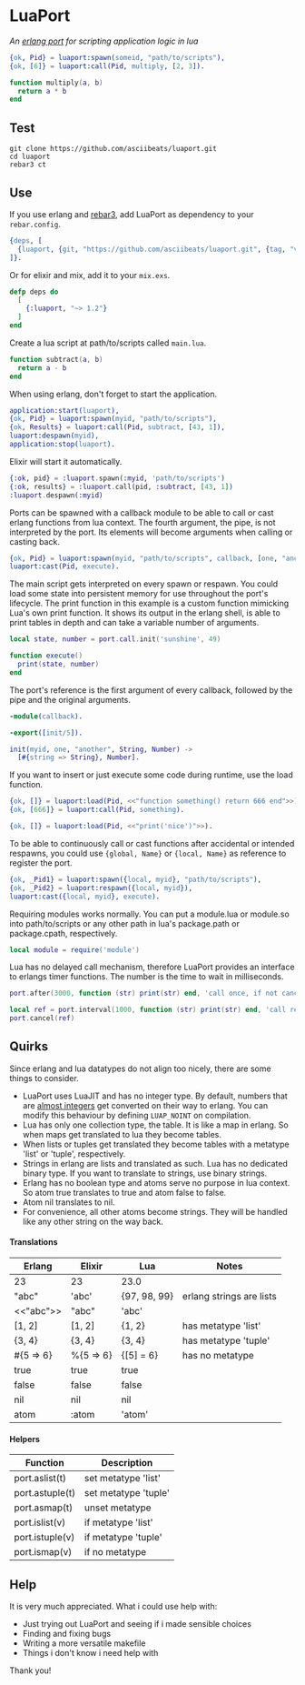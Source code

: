 # LuaPort
*An [erlang port](http://erlang.org/doc/tutorial/c_port.html) for scripting application logic in lua*
```erlang
{ok, Pid} = luaport:spawn(someid, "path/to/scripts"),
{ok, [6]} = luaport:call(Pid, multiply, [2, 3]).
```
```lua
function multiply(a, b)
  return a * b
end
```

## Test
```
git clone https://github.com/asciibeats/luaport.git
cd luaport
rebar3 ct
```

## Use
If you use erlang and [rebar3](https://www.rebar3.org), add LuaPort as dependency to your `rebar.config`.
```erlang
{deps, [
  {luaport, {git, "https://github.com/asciibeats/luaport.git", {tag, "v1.2.0"}}}
]}.
```
Or for elixir and mix, add it to your `mix.exs`.
```elixir
defp deps do
  [
    {:luaport, "~> 1.2"}
  ]
end
```
Create a lua script at path/to/scripts called `main.lua`.
```lua
function subtract(a, b)
  return a - b
end
```
When using erlang, don't forget to start the application.
```erlang
application:start(luaport),
{ok, Pid} = luaport:spawn(myid, "path/to/scripts"),
{ok, Results} = luaport:call(Pid, subtract, [43, 1]),
luaport:despawn(myid),
application:stop(luaport).
```
Elixir will start it automatically.
```elixir
{:ok, pid} = :luaport.spawn(:myid, 'path/to/scripts')
{:ok, results} = :luaport.call(pid, :subtract, [43, 1])
:luaport.despawn(:myid)
```
Ports can be spawned with a callback module to be able to call or cast erlang functions from lua context. The fourth argument, the pipe, is not interpreted by the port. Its elements will become arguments when calling or casting back.
```erlang
{ok, Pid} = luaport:spawn(myid, "path/to/scripts", callback, [one, "another"]),
luaport:cast(Pid, execute).
```
The main script gets interpreted on every spawn or respawn. You could load some state into persistent memory for use throughout the port's lifecycle. The print function in this example is a custom function mimicking Lua's own print function. It shows its output in the erlang shell, is able to print tables in depth and can take a variable number of arguments.
```lua
local state, number = port.call.init('sunshine', 49)

function execute()
  print(state, number)
end
```
The port's reference is the first argument of every callback, followed by the pipe and the original arguments.
```erlang
-module(callback).

-export([init/5]).

init(myid, one, "another", String, Number) ->
  [#{string => String}, Number].
```
If you want to insert or just execute some code during runtime, use the load function.
```erlang
{ok, []} = luaport:load(Pid, <<"function something() return 666 end">>),
{ok, [666]} = luaport:call(Pid, something).
```
```erlang
{ok, []} = luaport:load(Pid, <<"print('nice')">>).
```
To be able to continuously call or cast functions after accidental or intended respawns, you could use `{global, Name}` or `{local, Name}` as reference to register the port.
```erlang
{ok, _Pid1} = luaport:spawn({local, myid}, "path/to/scripts"),
{ok, _Pid2} = luaport:respawn({local, myid}),
luaport:cast({local, myid}, execute).
```
Requiring modules works normally. You can put a module.lua or module.so into path/to/scripts or any other path in lua's package.path or package.cpath, respectively.
```lua
local module = require('module')
```
Lua has no delayed call mechanism, therefore LuaPort provides an interface to erlangs timer functions. The number is the time to wait in milliseconds.
```lua
port.after(3000, function (str) print(str) end, 'call once, if not canceled')
```
```lua
local ref = port.interval(1000, function (str) print(str) end, 'call repeatedly until canceled')
port.cancel(ref)
```

## Quirks
Since erlang and lua datatypes do not align too nicely, there are some things to consider.

- LuaPort uses LuaJIT and has no integer type. By default, numbers that are [almost integers](c_src/luaport.c#L49-L55) get converted on their way to erlang. You can modify this behaviour by defining `LUAP_NOINT` on compilation.
- Lua has only one collection type, the table. It is like a map in erlang. So when maps get translated to lua they become tables. 
- When lists or tuples get translated they become tables with a metatype 'list' or 'tuple', respectively.
- Strings in erlang are lists and translated as such. Lua has no dedicated binary type. If you want to translate to strings, use binary strings.
- Erlang has no boolean type and atoms serve no purpose in lua context. So atom true translates to true and atom false to false.
- Atom nil translates to nil.
- For convenience, all other atoms become strings. They will be handled like any other string on the way back.

#### Translations
| Erlang | Elixir | Lua | Notes |
| --- | --- | --- | --- |
| 23 | 23 | 23.0 | |
| "abc" | 'abc' | {97, 98, 99} | erlang strings are lists |
| <<"abc">> | "abc" | 'abc' | |
| \[1, 2] | \[1, 2] | {1, 2} | has metatype 'list' |
| {3, 4} | {3, 4} | {3, 4} | has metatype 'tuple' |
| #{5 => 6} | %{5 => 6} | {\[5] = 6} | has no metatype |
| true | true | true | |
| false | false | false | |
| nil | nil | nil | |
| atom | :atom | 'atom' | |

#### Helpers
| Function | Description |
| --- | --- |
| port.aslist(t) | set metatype 'list' |
| port.astuple(t) | set metatype 'tuple' |
| port.asmap(t) | unset metatype |
| port.islist(v) | if metatype 'list' |
| port.istuple(v) | if metatype 'tuple' |
| port.ismap(v) | if no metatype |

## Help
It is very much appreciated. What i could use help with:

- Just trying out LuaPort and seeing if i made sensible choices
- Finding and fixing bugs
- Writing a more versatile makefile
- Things i don't know i need help with

Thank you!
